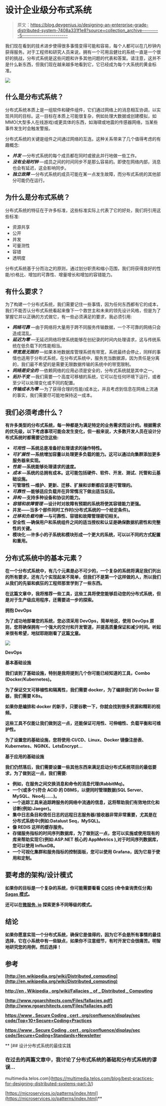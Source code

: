 # 设计企业级分布式系统

> 原文：<https://blog.devgenius.io/designing-an-enterprise-grade-distributed-system-7408a331f1e8?source=collection_archive---------5----------------------->

我们现在看到的技术进步使得很多事情变得可能和容易，每个人都可以在几秒钟内获得服务。对于工程师和研究人员来说，拥有一个可用且健壮的系统一直是一个很好的挑战，分布式系统是这些问题和许多其他问题的代表和答案。请注意，这并不是什么新东西，但我们现在越来越多地看到它，它已经成为每个大系统的黄金标准。

![](img/11eb95b3a6dc0afacaa79bb2a02a320b.png)

## 什么是分布式系统？

分布式系统本质上是一组软件和硬件组件，它们通过网络上的消息相互协调，以实现共同的目标。这一目标在本质上可能很复杂，例如处理大数据或创建模拟，如 MMO(大型多人在线游戏)或更具体的东西，如海啸或地震的传感器网络，当某些事件发生时会触发警报。

分布式系统的关键是组件之间通过网络的互连。这种关系带来了几个值得考虑的有趣概念:

*   ***并发*** —分布式系统的每个成员都在同时或彼此并行地做一些工作。
*   ***没有全局时钟*** —成员之间的时间同步不是那么容易的。即使在网络内部，消息也会有延迟，这会影响同步。
*   ***独立故障*** —分布式系统的成员可能在某一点发生故障，而分布式系统的其他部分可能仍在运行。

## 为什么是分布式系统？

分布式系统的特征在于许多标准，这些标准实际上代表了它的好处，我们将引用这些标准:

*   资源共享
*   公开
*   并发
*   可量测性
*   容错
*   透明度

分布式系统基于分而治之的原则，通过划分职责和缩小范围，我们将获得良好的性能/价格比、增加的可靠性、增量增长和增加的容错能力。

## 有什么要求？

为了构建一个分布式系统，我们需要记住一些事情，因为任何东西都有它的成本，我们不能否认分布式系统看起来像下一个救世主和未来的领先设计风格，但是为了掌握它并以正确的方式做它，有一些必须满足的要求，我必须引用:

*   ***网络可靠*** —由于网络将大量用于跨不同服务传输数据，一个不可靠的网络只会造成混乱。
*   ***延迟为零*** —无延迟网络将使系统能够在创纪录的时间内处理请求，这与传统系统在低负载下的性能相当。
*   ***带宽是无限的*** —如果本地数据库管理系统有带宽，系统最终会停止，同样的事情也适用于分布式系统，在分布式系统中，服务充当数据源，因为责任是分离的，我们最不希望的是需要无限数据传输的系统中的带宽限制。
*   ***网络是安全的*** —依赖网络的应用必须是安全的，分布式系统就是其中之一。
*   ***拓扑不变*** —我们需要一个高度可移植的系统，它可以在任何环境下运行，或者至少可以处理变化或不同的配置。
*   ***传输成本为零*** —为了获得合理的性能/成本比，并且考虑到信息在网络上流通的事实，我们需要尽可能地保持这一成本。

## **我们必须考虑什么？**

**有许多类型的分布式系统，每一种都是为满足特定的业务需求而设计的。根据需求的优先级，以下考虑事项可能会发生变化，但一般来说，大多数开发人员在设计分布式系统时都需要记住这些:**

*   *****可用性*** —系统总是准备好处理请求的操作特性。**
*   *****可扩展性*** —系统增加容量以处理更多负载的能力。这可以通过向集群添加更多服务器来实现。**
*   *****性能*** —系统能够处理请求的速度。**
*   *****成本*** —系统的总拥有成本。这可能包括硬件、软件、开发、测试、托管和云基础设施。**
*   ****可管理性** —维护、更新、迁移、扩展和诊断都应该是可管理的。**
*   *****可靠性*** —能够适应负载并在异常情况下做出适当反应。**
*   *****异构*** —支持多种设备和协议的能力。**
*   *****容错和故障管理*** —设计时对故障有预期的系统将使其容错能力更强。**
*   ****并发**——当多个部件同时工作时(分布式系统的一个给定条件)。**
*   *****迁移和负载均衡*** —与可靠性、容错和故障管理密切相关。**
*   ****安全性** —确保用户和系统组件之间的适当授权和认证是确保数据机密性和完整性的关键。**
*   ****模块化** —许多小的子系统和模块形成一个更大的系统，可以以不同的方式配置和重用。**

## **分布式系统中的基本元素？**

**在一个分布式系统中，有几个元素是必不可少的，一个复杂的系统将满足我们列出的所有要求，还有几个实现起来不简单，但我们不是第一个这样做的人，所以我们从我们的先驱和疯狂的工程师那里学到了一些东西。**

**在这篇文章中，我将推荐一些工具，这些工具将使您能够启动您的分布式系统，但是对于生产级应用程序，还需要进一步的探索。**

****拥抱 DevOps****

**为了成功地部署您的系统，您必须采用 DevOps，简单地说，使用 DevOps 原则，您将确保拥有一个强大的交付和开发管道，并提高质量保证和减少时间。听起来很有希望，地狱耶刚刚看了这篇[文章](https://medium.com/@DaPowerPlay/the-6-benefits-of-devops-bb513005cc62)。**

**![](img/6dd6fcb3bb5e988c8c03518823b1faea.png)**

**DevOps**

****基本基础设施****

**我们谈到了基础设施，特别是我将提到几个你可能已经知道的工具，Combo (Docker/Kubernetes)。**

**为了保证交叉可移植性和隔离性，我们需要 docker，为了编排我们的 Docker 容器，我们需要 K8s。**

**如果你是编排和 docker 的新手，只要谷歌一下，你就会找到很多资源和精彩的视频。**

**这些工具不仅能让我们做到这一点，还能保证可用性、可伸缩性、负载平衡和可维护性。**

**为了设置您的基础设施，您将使用:CI/CD、Linux、Docker 镜像注册表、Kubernetes、NGINX、LetsEncrypt…**

****基于应用的基础设施****

**我们仍然落后，我们需要设置一些其他东西来满足启动分布式系统项目的最低要求，为了做到这一点，我们需要:**

*   **例如，在服务之间交换消息和命令的消息代理(RabbitMq)。**
*   **一个(或多个)符合 ACID 的 DBMS，以便同时管理数据(SQL Server、MySQL、Neo4j……)。**
*   **一个追踪工具来追踪跨服务的网络中流通的信息，这将帮助我们有效地优化和诊断(例如:Jaeger)。**
*   **集中日志条目和信任日志的远程日志服务器/接收器非常非常重要，尤其是在分布式系统中(例如:Datalust Seq，MySQL)。**
*   **像 REDIS 这样的缓存服务。**
*   **存储服务指标的时间序列数据库，为了做到这一点，您可以实施或使用现有的库来帮助实现它(例如:ASP.NET 核心的 AppMetrics ),对于时间序列数据库，您可以使用 InfluxDB。**
*   **一个可视化集群和服务指标的控制面板，您可以使用 Grafana，因为它易于使用和定制。**

## **要考虑的架构/设计模式**

**如果你的目标是一个复杂的系统，你可能需要看看 [CQRS](https://microservices.io/patterns/data/cqrs.html) (命令查询责任分离) [Sagas 模式](https://microservices.io/patterns/data/saga.html)。**

**还可以在[微服务. io](https://microservices.io/patterns/index.html) 探索更多不同等级的模式。**

## **结论**

**如果你愿意实现一个分布式系统，确保它是值得的，因为它不会是所有事情的最佳选择，它在小系统中有一些缺点，如果你不注意细节，有时开发它会很痛苦。明智地研究您的用例，然后选择！**

## **参考**

**[http://en.wikipedia.org/wiki/Distributed_computing](http://en.wikipedia.org/wiki/Distributed_computing)**

**[http://en . Wikipedia . org/wiki/Fallacies _ of _ Distributed _ Computing](http://en.wikipedia.org/wiki/Fallacies_of_Distributed_Computing)**

**[http://www.rgoarchitects.com/Files/fallacies.pdf](http://www.rgoarchitects.com/Files/fallacies.pdf)**

**[https://www . Secure Coding . cert . org/confluence/display/sec code/Top+10+Secure+Coding+Practices](https://www.securecoding.cert.org/confluence/display/seccode/Top+10+Secure+Coding+Practices)**

**[https://www . Secure Coding . cert . org/confluence/display/sec code/Secure+Coding+Standards+Newsletter](https://www.securecoding.cert.org/confluence/display/seccode/Secure+Coding+Standards+Newsletter)**

**[](https://multimedia.telos.com/blog/best-practices-for-designing-distributed-systems-part-3/) [## 设计分布式系统的最佳实践

### 在过去的两篇文章中，我讨论了分布式系统的基础和分布式系统的谬误…

multimedia.telos.com](https://multimedia.telos.com/blog/best-practices-for-designing-distributed-systems-part-3/) 

[https://microservices.io/patterns/index.html](https://microservices.io/patterns/index.html)**